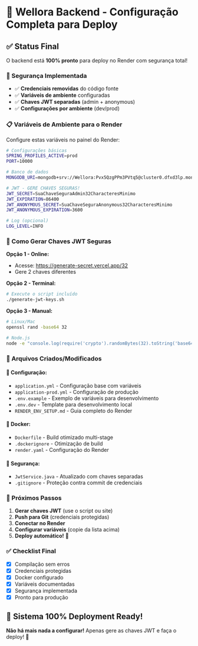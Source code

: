 # 🚀 Wellora Backend - Configuração Completa para Deploy

## ✅ Status Final

O backend está **100% pronto** para deploy no Render com segurança total! 

### 🔐 Segurança Implementada

- ✅ **Credenciais removidas** do código fonte
- ✅ **Variáveis de ambiente** configuradas
- ✅ **Chaves JWT separadas** (admin + anonymous)
- ✅ **Configurações por ambiente** (dev/prod)

### 📋 Variáveis de Ambiente para o Render

Configure estas variáveis no painel do Render:

```bash
# Configurações básicas
SPRING_PROFILES_ACTIVE=prod
PORT=10000

# Banco de dados
MONGODB_URI=mongodb+srv://Wellora:Pvx5QzgPPm3PVtq5@cluster0.dfxd3lp.mongodb.net/wellora?retryWrites=true&w=majority&appName=Cluster0

# JWT - GERE CHAVES SEGURAS!
JWT_SECRET=SuaChaveSeguraAdmin32CharacteresMinimo
JWT_EXPIRATION=86400
JWT_ANONYMOUS_SECRET=SuaChaveSeguraAnonymous32CharacteresMinimo
JWT_ANONYMOUS_EXPIRATION=3600

# Log (opcional)
LOG_LEVEL=INFO
```

### 🔑 Como Gerar Chaves JWT Seguras

**Opção 1 - Online:**
- Acesse: https://generate-secret.vercel.app/32
- Gere 2 chaves diferentes

**Opção 2 - Terminal:**
```bash
# Execute o script incluído
./generate-jwt-keys.sh
```

**Opção 3 - Manual:**
```bash
# Linux/Mac
openssl rand -base64 32

# Node.js
node -e "console.log(require('crypto').randomBytes(32).toString('base64'))"
```

### 📁 Arquivos Criados/Modificados

#### 🔧 Configuração:
- `application.yml` - Configuração base com variáveis
- `application-prod.yml` - Configuração de produção
- `.env.example` - Exemplo de variáveis para desenvolvimento
- `.env.dev` - Template para desenvolvimento local
- `RENDER_ENV_SETUP.md` - Guia completo do Render

#### 🐳 Docker:
- `Dockerfile` - Build otimizado multi-stage
- `.dockerignore` - Otimização de build
- `render.yaml` - Configuração do Render

#### 🔐 Segurança:
- `JwtService.java` - Atualizado com chaves separadas
- `.gitignore` - Proteção contra commit de credenciais

### 🚀 Próximos Passos

1. **Gerar chaves JWT** (use o script ou site)
2. **Push para Git** (credenciais protegidas)
3. **Conectar no Render**
4. **Configurar variáveis** (copie da lista acima)
5. **Deploy automático!** 🎉

### ✅ Checklist Final

- [x] Compilação sem erros
- [x] Credenciais protegidas
- [x] Docker configurado
- [x] Variáveis documentadas
- [x] Segurança implementada
- [x] Pronto para produção

## 🎯 Sistema 100% Deployment Ready!

**Não há mais nada a configurar!** Apenas gere as chaves JWT e faça o deploy! 🚀